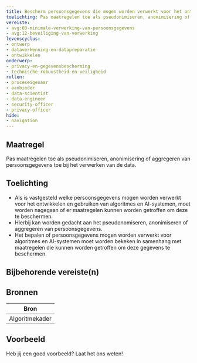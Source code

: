 ```yaml
---
title: Bescherm persoonsgegevens die mogen worden verwerkt voor het ontwikkelen en gebruiken van algoritmes en AI-systemen.
toelichting: Pas maatregelen toe als pseudonimiseren, anonimisering of aggregeren van persoonsgegevens bij het verwerken van de data. 
vereiste:
- avg:03-minimale-verwerking-van-persoonsgegevens
- avg:12-beveiliging-van-verwerking
levenscyclus:
- ontwerp
- dataverkenning-en-datapreparatie
- ontwikkelen
onderwerp:
- privacy-en-gegevensbescherming
- technische-robuustheid-en-veiligheid
rollen:
- proceseigenaar
- aanbieder
- data-scientist
- data-engineer
- security-officer
- privacy-officer
hide:
- navigation
---
```


<!-- tags -->
## Maatregel

Pas maatregelen toe als pseudonimiseren, anonimisering of aggregeren van persoonsgegevens toe bij het verwerken van de data. 

## Toelichting
- Als is vastgesteld welke persoonsgegevens mogen worden verwerkt voor het ontwikkelen en gebruiken van algoritmes en AI-systemen, moet worden nagegaan of er maatregelen kunnen worden getroffen om deze te beschermen.
- Hierbij kan worden gedacht aan het pseudonomiseren, anonimiseren of aggregeren van persoonsgegevens.
- Het bepalen of persoonsgegevens mogen worden verwerkt voor algoritmes en AI-systemen moet worden bekeken in samenhang met maatregelen die kunnen worden getroffen om deze gegevens te beschermen. 


## Bijbehorende vereiste(n)

<!-- list_vereisten_on_maatregelen_page -->

## Bronnen

| Bron                        |
|-----------------------------|
| Algoritmekader |

## Voorbeeld

Heb jij een goed voorbeeld? Laat het ons weten!


